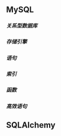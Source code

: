 ## MySQL

##### 关系型数据库

##### 存储引擎

##### 语句

##### 索引

##### 函数

##### 高效语句





## SQLAlchemy  ##



